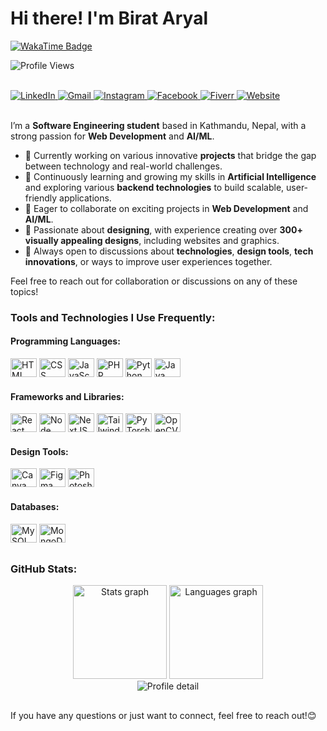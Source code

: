 # Hi there! I'm Birat Aryal

<!-- Social Badges-->
<div align="left">
  <!-- WakaTime Badge -->
  <a href="https://wakatime.com/@64ad96f2-8815-4a1c-8606-e3155e039cce" target="_blank">
    <img
      src="https://wakatime.com/badge/user/64ad96f2-8815-4a1c-8606-e3155e039cce.svg"
      alt="WakaTime Badge"
    />
  </a>

  <img
    src="https://komarev.com/ghpvc/?username=aryalbirat&style=flat-square&color=blue"
    alt="Profile Views"
  />
</div>
<br>

<!-- Some Social Media Icons... -->
<div align="left">
  <a href="https://www.linkedin.com/in/aryalbirat/" target="_blank">
    <img
      src="https://img.shields.io/badge/LinkedIn-0077B5?style=for-the-badge&logo=linkedin&logoColor=white"
      alt="LinkedIn"
    />
  </a>
  <a href="mailto:mailbirataryal@gmail.com" target="_blank">
    <img
      src="https://img.shields.io/badge/Email-EA4335?style=for-the-badge&logo=gmail&logoColor=white"
      alt="Gmail"
    />
  </a>
  <a href="https://www.instagram.com/birataryal_/" target="_blank">
    <img
      src="https://img.shields.io/badge/Instagram-E4405F?style=for-the-badge&logo=instagram&logoColor=white"
      alt="Instagram"
    />
  </a>
  <a href="https://www.facebook.com/aryalbiratt" target="_blank">
    <img
      src="https://img.shields.io/badge/Facebook-1877F2?style=for-the-badge&logo=facebook&logoColor=white"
      alt="Facebook"
    />
  </a>
  <a href="https://www.fiverr.com" target="_blank">
    <img
      src="https://img.shields.io/badge/Fiverr-1DBF73?style=for-the-badge&logo=fiverr&logoColor=white"
      alt="Fiverr"
    />
  </a>
  <a href="https://aryalbirat.com.np" target="_blank">
    <img
      src="https://img.shields.io/badge/Website-7F167F?style=for-the-badge&logo=google-chrome&logoColor=white"
      alt="Website"
    />
  </a>
</div>

<br/>


I’m a **Software Engineering student** based in Kathmandu, Nepal, with a strong passion for **Web Development** and **AI/ML**.

- 🤖 Currently working on various innovative **projects** that bridge the gap between technology and real-world challenges.  
- 🌱 Continuously learning and growing my skills in **Artificial Intelligence** and exploring various **backend technologies** to build scalable, user-friendly applications.  
- 🚀 Eager to collaborate on exciting projects in **Web Development** and **AI/ML**.  
- 🎨 Passionate about **designing**, with experience creating over **300+ visually appealing designs**, including websites and graphics.  
- 💬 Always open to discussions about **technologies**, **design tools**, **tech innovations**, or ways to improve user experiences together.

Feel free to reach out for collaboration or discussions on any of these topics!

### Tools and Technologies I Use Frequently:

#### **Programming Languages:**
<div>
  <img
    height="30"
    width="42"
    alt="HTML logo"
    src="https://cdn.jsdelivr.net/gh/devicons/devicon/icons/html5/html5-original.svg"
  />
  <img
    height="30"
    width="42"
    alt="CSS logo"
    src="https://cdn.jsdelivr.net/gh/devicons/devicon/icons/css3/css3-original.svg"
  />
  <img
    height="30"
    width="42"
    alt="JavaScript logo"
    src="https://cdn.jsdelivr.net/gh/devicons/devicon/icons/javascript/javascript-original.svg"
  />
  <img
    height="30"
    width="42"
    alt="PHP logo"
    src="https://cdn.jsdelivr.net/gh/devicons/devicon/icons/php/php-original.svg"
  />
  <img
    height="30"
    width="42"
    alt="Python logo"
    src="https://cdn.jsdelivr.net/gh/devicons/devicon/icons/python/python-original.svg"
  />
  <img
    height="30"
    width="42"
    alt="Java logo"
    src="https://cdn.jsdelivr.net/gh/devicons/devicon/icons/java/java-original.svg"
  />
</div>

#### **Frameworks and Libraries:**
<div>
  <img
    height="30"
    width="42"
    alt="React logo"
    src="https://cdn.jsdelivr.net/gh/devicons/devicon/icons/react/react-original.svg"
  />
  <img
    height="30"
    width="42"
    alt="Node logo"
    src="https://cdn.jsdelivr.net/gh/devicons/devicon/icons/nodejs/nodejs-original.svg"
  />
  <img
    height="30"
    width="42"
    alt="NextJS logo"
    src="https://cdn.jsdelivr.net/gh/devicons/devicon/icons/nextjs/nextjs-original.svg"
  />
  <img
    height="30"
    width="42"
    alt="TailwindCSS logo"
    src="https://upload.wikimedia.org/wikipedia/commons/d/d5/Tailwind_CSS_Logo.svg"
  />
  <img
    height="30"
    width="42"
    alt="PyTorch logo"
    src="https://cdn.jsdelivr.net/gh/devicons/devicon/icons/pytorch/pytorch-original.svg"
  />
  <img
    height="30"
    width="42"
    alt="OpenCV logo"
    src="https://cdn.jsdelivr.net/gh/devicons/devicon/icons/opencv/opencv-original.svg"
  />
</div>

#### **Design Tools:**
<div>
  <img
    height="30"
    width="42"
    alt="Canva logo"
    src="https://cdn.jsdelivr.net/gh/devicons/devicon/icons/canva/canva-original.svg"
  />
  <img
    height="30"
    width="42"
    alt="Figma logo"
    src="https://cdn.jsdelivr.net/gh/devicons/devicon/icons/figma/figma-original.svg"
  />
  <img
    height="30"
    width="42"
    alt="Photoshop logo"
    src="https://upload.wikimedia.org/wikipedia/commons/a/af/Adobe_Photoshop_CC_icon.svg"
  />
</div>

#### **Databases:**
<div>
  <img
    height="30"
    width="42"
    alt="MySQL logo"
    src="https://cdn.jsdelivr.net/gh/devicons/devicon/icons/mysql/mysql-original.svg"
  />
  <img
    height="30"
    width="42"
    alt="MongoDB logo"
    src="https://cdn.jsdelivr.net/gh/devicons/devicon/icons/mongodb/mongodb-original.svg"
  />
</div>

##

### GitHub Stats:

<!-- GitHub stats -->
<div align="center">
  <div>
    <img
      height="150"
      alt="Stats graph"
      src="https://github-readme-stats.vercel.app/api?username=aryalbirat&hide_title=false&hide_rank=false&show_icons=true&include_all_commits=true&count_private=true&disable_animations=false&theme=dark&locale=en&hide_border=false"
    />
    <img
      height="150"
      alt="Languages graph"
      src="https://github-readme-stats.vercel.app/api/top-langs?username=aryalbirat&locale=en&hide_title=false&layout=compact&card_width=320&langs_count=5&theme=dark&hide_border=false"
    />
  </div>
  <img
    src="http://github-profile-summary-cards.vercel.app/api/cards/profile-details?username=aryalbirat&theme=dark"
    alt="Profile detail"
  />
  <!--
  <img
    src="https://raw.githubusercontent.com/aryalbirat/aryalbirat/output/snake/snake.svg"
    alt="Snake animation"
  />
  -->
</div>

##

If you have any questions or just want to connect, feel free to reach out!😊

